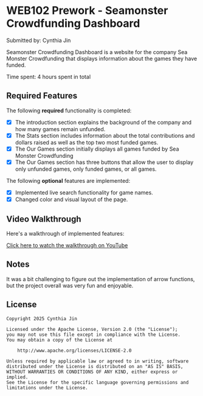 # WEB102 Prework - Seamonster Crowdfunding Dashboard 

Submitted by: Cynthia Jin 

Seamonster Crowdfunding Dashboard is a website for the company Sea Monster Crowdfunding that displays information about the games they have funded.

Time spent: 4 hours spent in total

## Required Features

The following **required** functionality is completed:

* [x] The introduction section explains the background of the company and how many games remain unfunded.
* [x] The Stats section includes information about the total contributions and dollars raised as well as the top two most funded games.
* [x] The Our Games section initially displays all games funded by Sea Monster Crowdfunding
* [x] The Our Games section has three buttons that allow the user to display only unfunded games, only funded games, or all games.

The following **optional** features are implemented:

* [x] Implemented live search functionality for game names.
* [x] Changed color and visual layout of the page. 

## Video Walkthrough

Here's a walkthrough of implemented features:

[Click here to watch the walkthrough on YouTube](https://youtu.be/j-4qBBnzLKc)

## Notes

It was a bit challenging to figure out the implementation of arrow functions, but the project overall was very fun and enjoyable. 

## License

    Copyright 2025 Cynthia Jin

    Licensed under the Apache License, Version 2.0 (the "License");
    you may not use this file except in compliance with the License.
    You may obtain a copy of the License at

        http://www.apache.org/licenses/LICENSE-2.0

    Unless required by applicable law or agreed to in writing, software
    distributed under the License is distributed on an "AS IS" BASIS,
    WITHOUT WARRANTIES OR CONDITIONS OF ANY KIND, either express or implied.
    See the License for the specific language governing permissions and
    limitations under the License.
